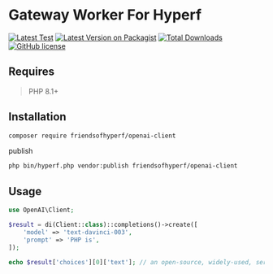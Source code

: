 # Gateway Worker For Hyperf

[![Latest Test](https://github.com/friendsofhyperf/openai-client/workflows/tests/badge.svg)](https://github.com/friendsofhyperf/openai-client/actions)
[![Latest Version on Packagist](https://img.shields.io/packagist/v/friendsofhyperf/openai-client.svg?style=flat-square)](https://packagist.org/packages/friendsofhyperf/openai-client)
[![Total Downloads](https://img.shields.io/packagist/dt/friendsofhyperf/openai-client.svg?style=flat-square)](https://packagist.org/packages/friendsofhyperf/openai-client)
[![GitHub license](https://img.shields.io/github/license/friendsofhyperf/openai-client)](https://github.com/friendsofhyperf/openai-client)

## Requires

> PHP 8.1+

## Installation

~~~bash
composer require friendsofhyperf/openai-client
~~~

publish

~~~bash
php bin/hyperf.php vendor:publish friendsofhyperf/openai-client
~~~

## Usage

~~~php
use OpenAI\Client;

$result = di(Client::class)::completions()->create([
    'model' => 'text-davinci-003',
    'prompt' => 'PHP is',
]);

echo $result['choices'][0]['text']; // an open-source, widely-used, server-side scripting language.
~~~
